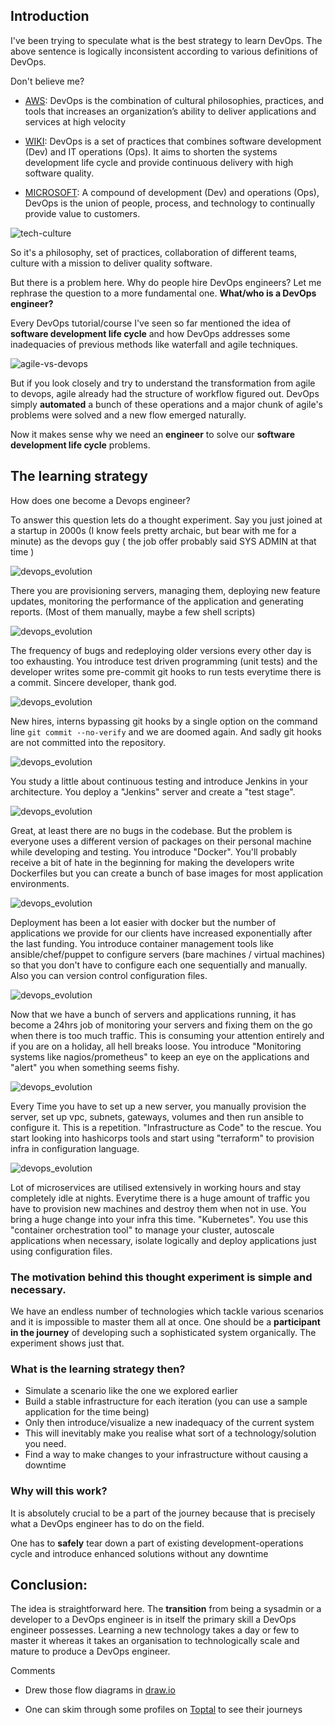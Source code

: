 ## Introduction

I've been trying to speculate what is the best strategy to learn DevOps. 
The above sentence is logically inconsistent according to various definitions of DevOps.

Don't believe me?

- [AWS](https://aws.amazon.com/devops/what-is-devops/):
  DevOps is the combination of cultural philosophies, practices, and tools that increases an organization’s ability to deliver applications and services at high velocity

- [WIKI](https://en.wikipedia.org/wiki/DevOps):
  DevOps is a set of practices that combines software development (Dev) and IT operations (Ops). It aims to shorten the systems development life cycle and provide continuous delivery with high software quality.

- [MICROSOFT](https://azure.microsoft.com/en-us/overview/what-is-devops/):
  A compound of development (Dev) and operations (Ops), DevOps is the union of people, process, and technology to continually provide value to customers.

![tech-culture](images/tech-culture.jpg)

So it's a philosophy, set of practices, collaboration of different teams, culture with a mission to deliver quality software.

But there is a problem here. Why do people hire DevOps engineers? Let me rephrase the question to a more fundamental one. **What/who is a DevOps engineer?**

Every DevOps tutorial/course I've seen so far mentioned the idea of **software development life cycle** and how DevOps addresses some inadequacies of previous methods like waterfall and agile techniques.

![agile-vs-devops](images/agile-vs-devops.jpg)

But if you look closely and try to understand the transformation from agile to devops, agile already had the structure of workflow figured out. DevOps simply **automated** a bunch of these operations and a major chunk of agile's problems were solved and a new flow emerged naturally.

Now it makes sense why we need an **engineer** to solve our **software development life cycle** problems.

## The learning strategy

How does one become a Devops engineer?

To answer this question lets do a thought experiment. Say you just joined at a startup in 2000s (I know feels pretty archaic, but bear with me for a minute) as the devops guy ( the job offer probably said SYS ADMIN at that time )

![devops_evolution](images/devops_evolution_1.jpg)

There you are provisioning servers, managing them, deploying new feature updates, monitoring the performance of the application and generating reports. (Most of them manually, maybe a few shell scripts)

![devops_evolution](images/devops_evolution_2.jpg)

The frequency of bugs and redeploying older versions every other day is too exhausting. You introduce test driven programming (unit tests) and the developer writes some pre-commit git hooks to run tests everytime there is a commit. Sincere developer, thank god.

![devops_evolution](images/devops_evolution_3.jpg)

New hires, interns bypassing git hooks by a single option on the command line `git commit --no-verify` and we are doomed again. And sadly git hooks are not committed into the repository.

![devops_evolution](images/devops_evolution_4.jpg)

You study a little about continuous testing and introduce Jenkins in your architecture. You deploy a "Jenkins" server and create a "test stage".

![devops_evolution](images/devops_evolution_5.jpg)

Great, at least there are no bugs in the codebase. But the problem is everyone uses a different version of packages on their personal machine while developing and testing. You introduce "Docker". You'll probably receive a bit of hate in the beginning for making the developers write Dockerfiles but you can create a bunch of base images for most application environments.

![devops_evolution](images/devops_evolution_6.jpg)

Deployment has been a lot easier with docker but the number of applications we provide for our clients have increased exponentially after the last funding. You introduce container management tools like ansible/chef/puppet to configure servers (bare machines / virtual machines) so that you don't have to configure each one sequentially and manually. Also you can version control configuration files.

![devops_evolution](images/devops_evolution_7.jpg)

Now that we have a bunch of servers and applications running, it has become a 24hrs job of monitoring your servers and fixing them on the go when there is too much traffic. This is consuming your attention entirely and if you are on a holiday, all hell breaks loose. You introduce "Monitoring systems like nagios/prometheus" to keep an eye on the applications and "alert" you when something seems fishy.

![devops_evolution](images/devops_evolution_8.jpg)

Every Time you have to set up a new server, you manually provision the server, set up vpc, subnets, gateways, volumes and then run ansible to configure it. This is a repetition. "Infrastructure as Code" to the rescue. You start looking into hashicorps tools and start using "terraform" to provision infra in configuration language.

![devops_evolution](images/devops_evolution_9.jpg)

Lot of microservices are utilised extensively in working hours and stay completely idle at nights. Everytime there is a huge amount of traffic you have to provision new machines and destroy them when not in use. You bring a huge change into your infra this time. "Kubernetes". You use this "container orchestration tool" to manage your cluster, autoscale applications when necessary, isolate logically and deploy applications just using configuration files.

### The motivation behind this thought experiment is simple and necessary.

We have an endless number of technologies which tackle various scenarios and it is impossible to master them all at once. One should be a **participant in the journey** of developing such a sophisticated system organically. The experiment shows just that.

### What is the learning strategy then?

- Simulate a scenario like the one we explored earlier
- Build a stable infrastructure for each iteration (you can use a sample application for the time being)
- Only then introduce/visualize a new inadequacy of the current system
- This will inevitably make you realise what sort of a technology/solution you need.
- Find a way to make changes to your infrastructure without causing a downtime

### Why will this work?

It is absolutely crucial to be a part of the journey because that is precisely what a DevOps engineer has to do on the field.

One has to **safely** tear down a part of existing development-operations cycle and introduce enhanced solutions without any downtime

## Conclusion:

The idea is straightforward here. The **transition** from being a sysadmin or a developer to a DevOps engineer is in itself the primary skill a DevOps engineer possesses. Learning a new technology takes a day or few to master it whereas it takes an organisation to technologically scale and mature to produce a DevOps engineer.

Comments

- Drew those flow diagrams in [draw.io](https://www.draw.io)

- One can skim through some profiles on [Toptal](https://www.toptal.com/devops) to see their journeys
